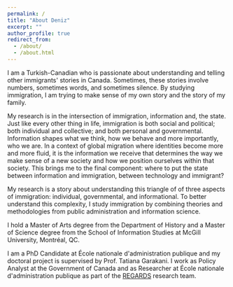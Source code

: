 ```yaml
---
permalink: /
title: "About Deniz"
excerpt: ""
author_profile: true
redirect_from: 
  - /about/
  - /about.html
---
```


I am a Turkish-Canadian who is passionate about understanding and telling other immigrants' stories in Canada. Sometimes, these stories involve numbers, sometimes words, and sometimes silence. By studying immigration, I am trying to make sense of my own story and the story of my family.

My research is in the intersection of immigration, information and, the state. Just like every other thing in life, immigration is both social and political; both individual and collective; and both personal and governmental. Information shapes what we think, how we behave and more importantly, who we are. In a context of global migration where identities become more and more fluid, it is the information we receive that determines the way we make sense of a new society and how we position ourselves within that society. This brings me to the final component: where to put the state between information and immigration, between technology and immigrant?

My research is a story about understanding this triangle of of three aspects of immigration: individual, governmental, and informational. To better understand this complexity, I study immigration by combining theories and methodologies from public administration and information science.

I hold a Master of Arts degree from the Department of History and a Master of Science degree from the School of Information Studies at McGill University, Montréal, QC.

I am a PhD Candidate at École nationale d'administration publique and my doctoral project is supervised by Prof. Tatiana Garakani. I work as Policy Analyst at the Government of Canada and as Researcher at École nationale d'administration publique as part of the [REGARDS](https://regardsrecherche.com/) research team. 




 

